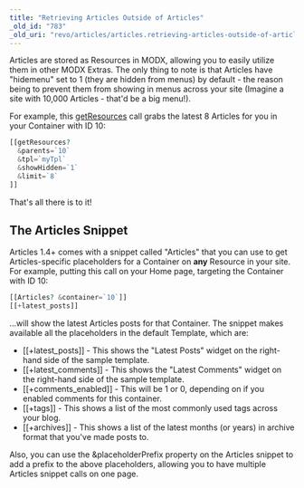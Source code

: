 ```yaml
---
title: "Retrieving Articles Outside of Articles"
_old_id: "783"
_old_uri: "revo/articles/articles.retrieving-articles-outside-of-articles"
---
```


Articles are stored as Resources in MODX, allowing you to easily utilize them in other MODX Extras. The only thing to note is that Articles have "hidemenu" set to 1 (they are hidden from menus) by default - the reason being to prevent them from showing in menus across your site (Imagine a site with 10,000 Articles - that'd be a big menu!).

For example, this [getResources](extras/getresources "getResources") call grabs the latest 8 Articles for you in your Container with ID 10:

``` php
[[getResources?
  &parents=`10`
  &tpl=`myTpl`
  &showHidden=`1`
  &limit=`8`
]]
```

That's all there is to it!

## The Articles Snippet

Articles 1.4+ comes with a snippet called "Articles" that you can use to get Articles-specific placeholders for a Container on **any** Resource in your site. For example, putting this call on your Home page, targeting the Container with ID 10:

``` php
[[Articles? &container=`10`]]
[[+latest_posts]]
```

...will show the latest Articles posts for that Container. The snippet makes available all the placeholders in the default Template, which are:

- \[\[+latest\_posts\]\] - This shows the "Latest Posts" widget on the right-hand side of the sample template.
- \[\[+latest\_comments\]\] - This shows the "Latest Comments" widget on the right-hand side of the sample template.
- \[\[+comments\_enabled\]\] - This will be 1 or 0, depending on if you enabled comments for this container.
- \[\[+tags\]\] - This shows a list of the most commonly used tags across your blog.
- \[\[+archives\]\] - This shows a list of the latest months (or years) in archive format that you've made posts to.

Also, you can use the &placeholderPrefix property on the Articles snippet to add a prefix to the above placeholders, allowing you to have multiple Articles snippet calls on one page.

